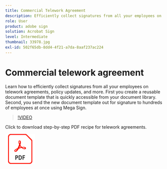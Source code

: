```yaml
---
title: Commercial Telework Agreement
description: Efficiently collect signatures from all your employees on telework agreements
role: User
product: adobe sign
solution: Acrobat Sign
level: Intermediate
thumbnail: 33978.jpg
exl-id: 502f65db-8dd4-4f21-a7da-8aaf237ac224
---
```

# Commercial telework agreement

Learn how to efficiently collect signatures from all your employees on telework agreements, policy updates, and more. First you create a reusable document template that is quickly accessible from your document library. Second, you send the new document template out for signature to hundreds of employees at once using Mega Sign.

>[!VIDEO](https://video.tv.adobe.com/v/33978?hidetitle=true)

Click to download step-by-step PDF recipe for telework agreements.

[![Download PDF Recipe](../assets/acrobat_PDF_96.png)](../assets/UseCaseRecipe-EN-UsingMegaSign.pdf)
